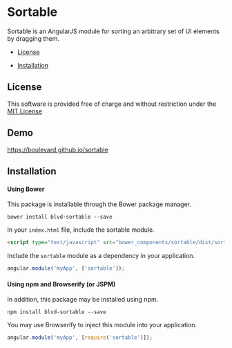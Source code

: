 # Sortable

Sortable is an AngularJS module for sorting an arbitrary set of UI elements by dragging them.

* [License](#license)
<!-- * [Demo](#demo) -->
* [Installation](#installation)

## License

This software is provided free of charge and without restriction under the [MIT License](LICENSE.md)

## Demo

https://boulevard.github.io/sortable

## Installation

#### Using Bower

This package is installable through the Bower package manager.

```
bower install blvd-sortable --save
```

In your `index.html` file, include the sortable module.

```html
<script type="text/javascript" src="bower_components/sortable/dist/sortable.min.js"></script>
```

Include the `sortable` module as a dependency in your application.

```javascript
angular.module('myApp', ['sortable']);
```

#### Using npm and Browserify (or JSPM)

In addition, this package may be installed using npm.

```
npm install blvd-sortable --save
```

You may use Browserify to inject this module into your application.

```javascript
angular.module('myApp', [require('sortable')]);
```
